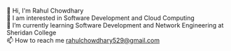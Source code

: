 

<!--
**rc210602/rc210602** is a ✨ _special_ ✨ repository because its `README.md` (this file) appears on your GitHub profile.

Here are some ideas to get you started:

- 🔭 I’m currently working on ...
- 🌱 I’m currently learning ...
- 👯 I’m looking to collaborate on ...
- 🤔 I’m looking for help with ...
- 💬 Ask me about ...
- 📫 How to reach me: ...
- 😄 Pronouns: ...
- ⚡ Fun fact: ...
-->
👋 Hi, I'm Rahul Chowdhary<br>
🔭 I am interested in Software Development and Cloud Computing<br>
🌱 I’m currently learning Software Development and Network Engineering at Sheridan College<br>
📫 How to reach me <a href = "rahulchowdhary529@gmail.com">rahulchowdhary529@gmail.com</a>


  
